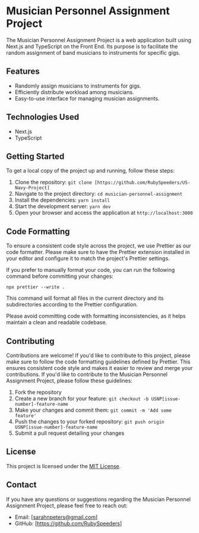 # Musician Personnel Assignment Project

The Musician Personnel Assignment Project is a web application built using Next.js and TypeScript on the Front End. Its purpose is to facilitate the random assignment of band musicians to instruments for specific gigs.

## Features

- Randomly assign musicians to instruments for gigs.
- Efficiently distribute workload among musicians.
- Easy-to-use interface for managing musician assignments.

## Technologies Used

- Next.js
- TypeScript

## Getting Started

To get a local copy of the project up and running, follow these steps:

1. Clone the repository: `git clone [https://github.com/RubySpeeders/US-Navy-Project]`
2. Navigate to the project directory: `cd musician-personnel-assignment`
3. Install the dependencies: `yarn install`
4. Start the development server: `yarn dev`
5. Open your browser and access the application at `http://localhost:3000`

## Code Formatting

To ensure a consistent code style across the project, we use Prettier as our code formatter. Please make sure to have the Prettier extension installed in your editor and configure it to match the project's Prettier settings.

If you prefer to manually format your code, you can run the following command before committing your changes:

```shell
npx prettier --write .
```

This command will format all files in the current directory and its subdirectories according to the Prettier configuration.

Please avoid committing code with formatting inconsistencies, as it helps maintain a clean and readable codebase.

## Contributing

Contributions are welcome! If you'd like to contribute to this project, please make sure to follow the code formatting guidelines defined by Prettier. This ensures consistent code style and makes it easier to review and merge your contributions. If you'd like to contribute to the Musician Personnel Assignment Project, please follow these guidelines:

1. Fork the repository
2. Create a new branch for your feature: `git checkout -b USNP[issue-number]-feature-name`
3. Make your changes and commit them: `git commit -m 'Add some feature'`
4. Push the changes to your forked repository: `git push origin USNP[issue-number]-feature-name`
5. Submit a pull request detailing your changes

## License

This project is licensed under the [MIT License](LICENSE).

## Contact

If you have any questions or suggestions regarding the Musician Personnel Assignment Project, please feel free to reach out:

- Email: [sarahnpeters@gmail.com]
- GitHub: [https://github.com/RubySpeeders]
